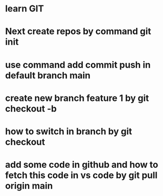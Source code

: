 # learn GIT 
# Next create repos by command git init  
# use command add commit push in default branch main 
# create new branch feature 1 by git checkout -b <filename>
# how to switch in branch by git checkout <branchName>
# add some code in github and how to fetch this code in vs code by git pull origin main
